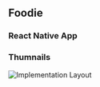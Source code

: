## Foodie

### React Native App

### Thumnails

![Implementation Layout](https://res.cloudinary.com/devsource/image/upload/v1668509317/hapartment/Screenshot_2022-11-15_at_11.24.48_AM_yrdj6n.png)

